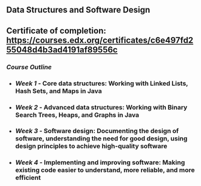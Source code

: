## Data Structures and Software Design

## Certificate of completion: https://courses.edx.org/certificates/c6e497fd255048d4b3ad4191af89556c

### *Course Outline*

* ### *Week 1* - Core data structures: Working with Linked Lists, Hash Sets, and Maps in Java
* ### *Week 2* - Advanced data structures: Working with Binary Search Trees, Heaps, and Graphs in Java 
* ### *Week 3* - Software design: Documenting the design of software, understanding the need for good design, using design principles to achieve high-quality software
* ### *Week 4* - Implementing and improving software: Making existing code easier to understand, more reliable, and more efficient
